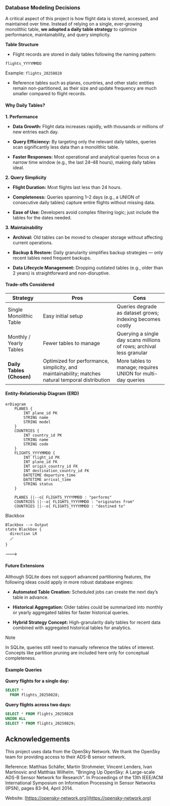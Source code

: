 ### Database Modeling Decisions

A critical aspect of this project is how flight data is stored, accessed, and maintained over time. Instead of relying on a single, ever-growing monolithic table, **we adopted a daily table strategy** to optimize performance, maintainability, and query simplicity.

**Table Structure**

* Flight records are stored in daily tables following the naming pattern:
```console
flights_YYYYMMDD
```
Example: `flights_20250828`

* Reference tables such as planes, countries, and other static entities remain non-partitioned, as their size and update frequency are much smaller compared to flight records.

#### Why Daily Tables?
**1. Performance**

* **Data Growth:** Flight data increases rapidly, with thousands or millions of new entries each day.

* **Query Efficiency:** By targeting only the relevant daily tables, queries scan significantly less data than a monolithic table.

* **Faster Responses:** Most operational and analytical queries focus on a narrow time window (e.g., the last 24–48 hours), making daily tables ideal.

**2. Query Simplicity**

* **Flight Duration:** Most flights last less than 24 hours.

* **Completeness:** Queries spanning 1–2 days (e.g., a UNION of consecutive daily tables) capture entire flights without missing data.

* **Ease of Use:** Developers avoid complex filtering logic; just include the tables for the dates needed.

**3. Maintainability**

* **Archival:** Old tables can be moved to cheaper storage without affecting current operations.

* **Backup & Restore:** Daily granularity simplifies backup strategies — only recent tables need frequent backups.

* **Data Lifecycle Management:** Dropping outdated tables (e.g., older than 2 years) is straightforward and non-disruptive.

#### Trade-offs Considered

| Strategy                  | Pros                                                                 | Cons                                                                                   |
|----------------------------|----------------------------------------------------------------------|---------------------------------------------------------------------------------------|
| Single Monolithic Table    | Easy initial setup                                                   | Queries degrade as dataset grows; indexing becomes costly                              |
| Monthly / Yearly Tables    | Fewer tables to manage                                               | Querying a single day scans millions of rows; archival less granular                  |
| **Daily Tables (Chosen)**      | Optimized for performance, simplicity, and maintainability; matches natural temporal distribution | More tables to manage; requires UNION for multi-day queries |

#### Entity-Relationship Diagram (ERD)

```mermaid
erDiagram
    PLANES {
        INT plane_id PK
        STRING name
        STRING model
    }
    COUNTRIES {
        INT country_id PK
        STRING name
        STRING code
    }
    FLIGHTS_YYYYMMDD {
        INT flight_id PK
        INT plane_id FK
        INT origin_country_id FK
        INT destination_country_id FK
        DATETIME departure_time
        DATETIME arrival_time
        STRING status
    }

    PLANES ||--o{ FLIGHTS_YYYYMMDD : "performs"
    COUNTRIES ||--o{ FLIGHTS_YYYYMMDD : "originates from"
    COUNTRIES ||--o{ FLIGHTS_YYYYMMDD : "destined to"

```
<!---

```mermaid
architecture-beta
    group api(cloud)[API]

    service db(database)[Database] in api
    service disk1(disk)[Storage] in api
    service disk2(disk)[Storage] in api
    service server(server)[Server] in api

    db:L -- R:server
    disk1:T -- B:server
    disk2:T -- B:db
```
--->
<!---
stateDiagram
    direction LR
    Input --> Blackbox
    Blackbox --> Output
    state Blackbox {
      direction LR
      🪄 
    }
--->

#### Future Extensions

Although SQLite does not support advanced partitioning features, the following ideas could apply in more robust database engines:

* **Automated Table Creation:** Scheduled jobs can create the next day’s table in advance.

*  **Historical Aggregation:** Older tables could be summarized into monthly or yearly aggregated tables for faster historical queries.

* **Hybrid Strategy Concept:** High-granularity daily tables for recent data combined with aggregated historical tables for analytics.
>[!NOTE]
>In SQLite, queries still need to manually reference the tables of interest. Concepts like partition pruning are included here only for conceptual completeness.

#### Example Queries

**Query flights for a single day:**
```sql
SELECT * 
  FROM flights_20250828;
```
**Query flights across two days:**

```sql
SELECT * FROM flights_20250828
UNION ALL
SELECT * FROM flights_20250829;
```

## Acknowledgements

This project uses data from the OpenSky Network. We thank the OpenSky team for providing access to their ADS-B sensor network.

Reference:
Matthias Schäfer, Martin Strohmeier, Vincent Lenders, Ivan Martinovic and Matthias Wilhelm.
"Bringing Up OpenSky: A Large-scale ADS-B Sensor Network for Research".
In Proceedings of the 13th IEEE/ACM International Symposium on Information Processing in Sensor Networks (IPSN), pages 83-94, April 2014.

Website: [https://opensky-network.org](https://opensky-network.org)

